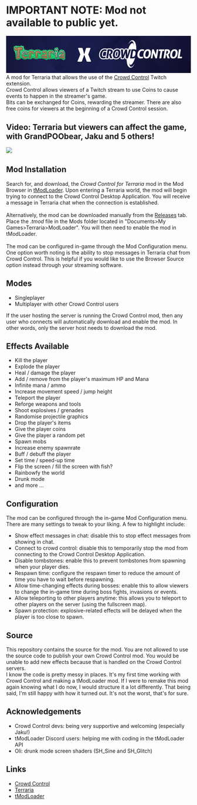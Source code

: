 # IMPORTANT NOTE: Mod not available to public yet.

![Terraria x Crowd Control](banner.png)</br>
A mod for Terraria that allows the use of the [Crowd Control](https://crowdcontrol.live) Twitch extension.</br>
Crowd Control allows viewers of a Twitch stream to use Coins to cause events to happen in the streamer's game.</br>
Bits can be exchanged for Coins, rewarding the streamer. There are also free coins for viewers at the beginning of a Crowd Control session.

## Video: Terraria but viewers can affect the game, with GrandPOObear, Jaku and 5 others!
[![](http://img.youtube.com/vi/r45ptq-JeS0/0.jpg)](https://youtu.be/r45ptq-JeS0 "Terraria but viewers can affect the game, with GrandPOObear, Jaku and more!")

## Mod Installation
Search for, and download, the *Crowd Control for Terraria* mod in the Mod Browser in [tModLoader](https://store.steampowered.com/app/1281930/tModLoader/). Upon entering a Terraria world, the mod will begin trying to connect to the Crowd Control Desktop Application. You will receive a message in Terraria chat when the connection is established.
</br></br>
Alternatively, the mod can be downloaded manually from the [Releases](https://github.com/MrG-bit/TerrariaCrowdControlMod/releases/latest) tab. Place the *.tmod* file in the Mods folder located in "Documents>My Games>Terraria>ModLoader". You will then need to enable the mod in tModLoader.
</br></br>
The mod can be configured in-game through the Mod Configuration menu. One option worth noting is the ability to stop messages in Terraria chat from Crowd Control. This is helpful if you would like to use the Browser Source option instead through your streaming software.

## Modes
* Singleplayer
* Multiplayer with other Crowd Control users

If the user hosting the server is running the Crowd Control mod, then any user who connects will automatically download and enable the mod. In other words, only the server host needs to download the mod.

## Effects Available
* Kill the player
* Explode the player
* Heal / damage the player
* Add / remove from the player's maximum HP and Mana
* Infinite mana / ammo
* Increase movement speed / jump height
* Teleport the player
* Reforge weapons and tools
* Shoot explosives / grenades
* Randomise projectile graphics
* Drop the player's items
* Give the player coins
* Give the player a random pet
* Spawn mobs
* Increase enemy spawnrate
* Buff / debuff the player
* Set time / speed-up time
* Flip the screen / fill the screen with fish?
* Rainbowfy the world
* Drunk mode
* and more ...

## Configuration
The mod can be configured through the in-game Mod Configuration menu. There are many settings to tweak to your liking. A few to highlight include:
* Show effect messages in chat: disable this to stop effect messages from showing in chat.
* Connect to crowd control: disable this to temporarily stop the mod from connecting to the Crowd Control Desktop Application.
* Disable tombstones: enable this to prevent tombstones from spawning when your player dies.
* Respawn time: configure the respawn timer to reduce the amount of time you have to wait before respawning.
* Allow time-changing effects during bosses: enable this to allow viewers to change the in-game time during boss fights, invasions or events.
* Allow teleporting to other players anytime: this allows you to teleport to other players on the server (using the fullscreen map).
* Spawn protection: explosive-related effects will be delayed when the player is too close to spawn.

## Source
This repository contains the source for the mod. You are not allowed to use the source code to publish your own Crowd Control mod. You would be unable to add new effects because that is handled on the Crowd Control servers.</br>
I know the code is pretty messy in places. It's my first time working with Crowd Control and making a tModLoader mod. If I were to remake this mod again knowing what I do now, I would structure it a lot differently. That being said, I'm still happy with how it turned out. It's not the worst, that's for sure.

## Acknowledgements
* Crowd Control devs: being very supportive and welcoming (especially Jaku!)
* tModLoader Discord users: helping me with coding in the tModLoader API
* Oli: drunk mode screen shaders (SH_Sine and SH_Glitch)

## Links
* [Crowd Control](https://crowdcontrol.live)
* [Terraria](https://store.steampowered.com/app/105600/Terraria/)
* [tModLoader](https://store.steampowered.com/app/1281930/tModLoader/)
